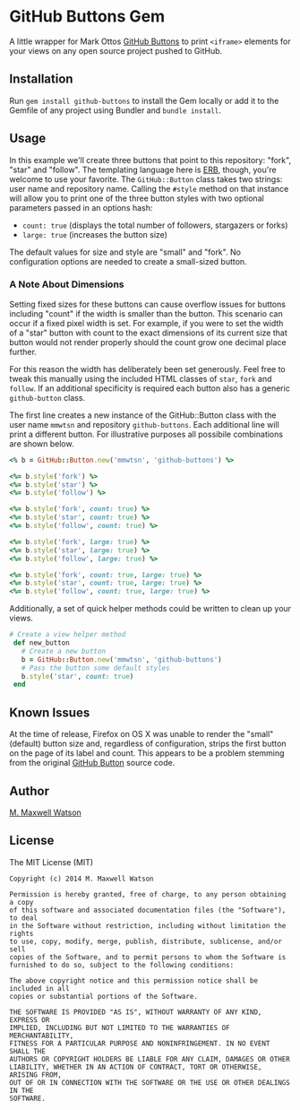 # GitHub Buttons Gem
A little wrapper for Mark Ottos [GitHub Buttons](https://github.com/mdo/github-buttons) to print `<iframe>` elements for your views on any open source project pushed to GitHub.

## Installation
Run `gem install github-buttons` to install the Gem locally or add it to the Gemfile of any project using Bundler and `bundle install`.

## Usage
In this example we'll create three buttons that point to this repository: "fork", "star" and "follow". The templating language here is [ERB](http://ruby-doc.org/stdlib-2.1.0/libdoc/erb/rdoc/ERB.html), though, you're welcome to use your favorite. The `GitHub::Button` class takes two strings: user name and repository name. Calling the `#style` method on that instance will allow you to print one of the three button styles with two optional parameters passed in an options hash:
- `count: true` (displays the total number of followers, stargazers or forks)
- `large: true` (increases the button size)

The default values for size and style are "small" and "fork". No configuration options are needed to create a small-sized button.

### A Note About Dimensions
Setting fixed sizes for these buttons can cause overflow issues for buttons including "count" if the width is smaller than the button. This scenario can occur if a fixed pixel width is set. For example, if you were to set the width of a "star" button with count to the exact dimensions of its current size that button would not render properly should the count grow one decimal place further.

For this reason the width has deliberately been set generously. Feel free to tweak this manually using the included HTML classes of `star`, `fork` and `follow`. If an additional specificity is required each button also has a generic `github-button` class.

The first line creates a new instance of the GitHub::Button class with the user name `mmwtsn` and repository `github-buttons`. Each additional line will print a different button. For illustrative purposes all possibile combinations are shown below.

```ruby
<% b = GitHub::Button.new('mmwtsn', 'github-buttons') %>

<%= b.style('fork') %>
<%= b.style('star') %>
<%= b.style('follow') %>

<%= b.style('fork', count: true) %>
<%= b.style('star', count: true) %>
<%= b.style('follow', count: true) %>

<%= b.style('fork', large: true) %>
<%= b.style('star', large: true) %>
<%= b.style('follow', large: true) %>

<%= b.style('fork', count: true, large: true) %>
<%= b.style('star', count: true, large: true) %>
<%= b.style('follow', count: true, large: true) %>
```

Additionally, a set of quick helper methods could be written to clean up your views.
```ruby
# Create a view helper method
 def new_button
   # Create a new button
   b = GitHub::Button.new('mmwtsn', 'github-buttons')
   # Pass the button some default styles
   b.style('star', count: true)
 end
```

## Known Issues
At the time of release, Firefox on OS X was unable to render the "small" (default) button size and, regardless of configuration, strips the first button on the page of its label and count. This appears to be a problem stemming from the original [GitHub Button](https://github.com/mdo/github-buttons) source code.

## Author
[M. Maxwell Watson](http://mmwtsn.com/)

## License
The MIT License (MIT)

````
Copyright (c) 2014 M. Maxwell Watson

Permission is hereby granted, free of charge, to any person obtaining a copy
of this software and associated documentation files (the "Software"), to deal
in the Software without restriction, including without limitation the rights
to use, copy, modify, merge, publish, distribute, sublicense, and/or sell
copies of the Software, and to permit persons to whom the Software is
furnished to do so, subject to the following conditions:

The above copyright notice and this permission notice shall be included in all
copies or substantial portions of the Software.

THE SOFTWARE IS PROVIDED "AS IS", WITHOUT WARRANTY OF ANY KIND, EXPRESS OR
IMPLIED, INCLUDING BUT NOT LIMITED TO THE WARRANTIES OF MERCHANTABILITY,
FITNESS FOR A PARTICULAR PURPOSE AND NONINFRINGEMENT. IN NO EVENT SHALL THE
AUTHORS OR COPYRIGHT HOLDERS BE LIABLE FOR ANY CLAIM, DAMAGES OR OTHER
LIABILITY, WHETHER IN AN ACTION OF CONTRACT, TORT OR OTHERWISE, ARISING FROM,
OUT OF OR IN CONNECTION WITH THE SOFTWARE OR THE USE OR OTHER DEALINGS IN THE
SOFTWARE.
````
